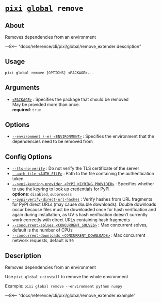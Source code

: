 <!--- This file is autogenerated. Do not edit manually! -->
# <code>[pixi](../../pixi.md) [global](../global.md) remove</code>

## About
Removes dependencies from an environment

--8<-- "docs/reference/cli/pixi/global/remove_extender:description"

## Usage
```
pixi global remove [OPTIONS] <PACKAGE>...
```

## Arguments
- <a id="arg-<PACKAGE>" href="#arg-<PACKAGE>">`<PACKAGE>`</a>
:  Specifies the package that should be removed
<br>May be provided more than once.
<br>**required**: `true`

## Options
- <a id="arg---environment" href="#arg---environment">`--environment (-e) <ENVIRONMENT>`</a>
:  Specifies the environment that the dependencies need to be removed from

## Config Options
- <a id="arg---tls-no-verify" href="#arg---tls-no-verify">`--tls-no-verify`</a>
:  Do not verify the TLS certificate of the server
- <a id="arg---auth-file" href="#arg---auth-file">`--auth-file <AUTH_FILE>`</a>
:  Path to the file containing the authentication token
- <a id="arg---pypi-keyring-provider" href="#arg---pypi-keyring-provider">`--pypi-keyring-provider <PYPI_KEYRING_PROVIDER>`</a>
:  Specifies whether to use the keyring to look up credentials for PyPI
<br>**options**: `disabled`, `subprocess`
- <a id="arg---pypi-verify-direct-url-hashes" href="#arg---pypi-verify-direct-url-hashes">`--pypi-verify-direct-url-hashes`</a>
:  Verify hashes from URL fragments for PyPI direct URLs (may cause double downloads). Double downloads occur because files must be downloaded once for hash verification and again during installation, as UV's hash verification doesn't currently work correctly with direct URLs containing hash fragments
- <a id="arg---concurrent-solves" href="#arg---concurrent-solves">`--concurrent-solves <CONCURRENT_SOLVES>`</a>
:  Max concurrent solves, default is the number of CPUs
- <a id="arg---concurrent-downloads" href="#arg---concurrent-downloads">`--concurrent-downloads <CONCURRENT_DOWNLOADS>`</a>
:  Max concurrent network requests, default is `50`

## Description
Removes dependencies from an environment

Use `pixi global uninstall` to remove the whole environment

Example: `pixi global remove --environment python numpy`


--8<-- "docs/reference/cli/pixi/global/remove_extender:example"
